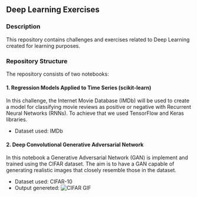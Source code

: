 ## Deep Learning Exercises

### Description
This repository contains challenges and exercises related to Deep Learning created for learning purposes.

### Repository Structure
The repository consists of two notebooks:

#### 1. Regression Models Applied to Time Series (scikit-learn)
In this challenge, the Internet Movie Database (IMDb) will be used to create a model for classifying movie reviews as positive or negative with Recurrent Neural Networks (RNNs). To achieve that we used TensorFlow and Keras libraries.
- Dataset used: IMDb

#### 2. Deep Convolutional Generative Adversarial Network
In this notebook a Generative Adversarial Network (GAN) is implement and trained using the CIFAR dataset. The aim is to have a GAN capable of generating realistic images that closely resemble those in the dataset.
- Dataset used: CIFAR-10
- Output genereted: ![CIFAR GIF](https://i.imgur.com/b2zPnQq.gif)
